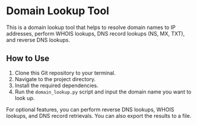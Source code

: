 # Domain Lookup Tool

This is a domain lookup tool that helps to resolve domain names to IP addresses, perform WHOIS lookups, DNS record lookups (NS, MX, TXT), and reverse DNS lookups.

## How to Use

1. Clone this Git repository to your terminal.
2. Navigate to the project directory.
3. Install the required dependencies.
4. Run the `domain_lookup.py` script and input the domain name you want to look up.

For optional features, you can perform reverse DNS lookups, WHOIS lookups, and DNS record retrievals. You can also export the results to a file.
